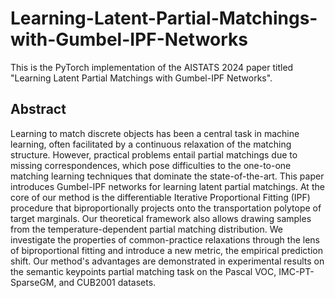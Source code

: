 # Learning-Latent-Partial-Matchings-with-Gumbel-IPF-Networks

This is the PyTorch implementation of the AISTATS 2024 paper titled "Learning Latent Partial Matchings with Gumbel-IPF Networks".

## Abstract 
Learning to match discrete objects has been a central task in machine learning, often facilitated by a
continuous relaxation of the matching structure.
However, practical problems entail partial matchings due to missing correspondences, which pose difficulties to the one-to-one matching learning techniques that dominate the state-of-the-art. 
This paper introduces Gumbel-IPF networks for learning latent partial matchings. 
At the core of our method is the differentiable Iterative Proportional Fitting (IPF) procedure that biproportionally projects onto the transportation polytope of target marginals. 
Our theoretical framework also allows drawing samples from the temperature-dependent partial matching distribution. 
We investigate the properties of common-practice
relaxations through the lens of biproportional fitting and introduce a new metric, the empirical
prediction shift. Our method's advantages are demonstrated in experimental results on the semantic keypoints partial matching task on the Pascal VOC, IMC-PT-SparseGM, and CUB2001 datasets.

